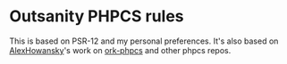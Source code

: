 # Outsanity PHPCS rules

This is based on PSR-12 and my personal preferences.  It's also based on
[AlexHowansky]'s work on [ork-phpcs] and other phpcs repos.

[AlexHowansky]: https://github.com/AlexHowansky
[ork-phpcs]: https://github.com/AlexHowansky/ork-phpcs
